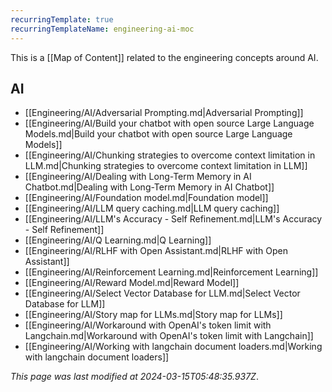 ```yaml
---
recurringTemplate: true
recurringTemplateName: engineering-ai-moc
---
```


This is a [[Map of Content]] related to the engineering concepts around AI.

## AI

- [[Engineering/AI/Adversarial Prompting.md|Adversarial Prompting]]
- [[Engineering/AI/Build your chatbot with open source Large Language Models.md|Build your chatbot with open source Large Language Models]]
- [[Engineering/AI/Chunking strategies to overcome context limitation in LLM.md|Chunking strategies to overcome context limitation in LLM]]
- [[Engineering/AI/Dealing with Long-Term Memory in AI Chatbot.md|Dealing with Long-Term Memory in AI Chatbot]]
- [[Engineering/AI/Foundation model.md|Foundation model]]
- [[Engineering/AI/LLM query caching.md|LLM query caching]]
- [[Engineering/AI/LLM's Accuracy - Self Refinement.md|LLM's Accuracy - Self Refinement]]
- [[Engineering/AI/Q Learning.md|Q Learning]]
- [[Engineering/AI/RLHF with Open Assistant.md|RLHF with Open Assistant]]
- [[Engineering/AI/Reinforcement Learning.md|Reinforcement Learning]]
- [[Engineering/AI/Reward Model.md|Reward Model]]
- [[Engineering/AI/Select Vector Database for LLM.md|Select Vector Database for LLM]]
- [[Engineering/AI/Story map for LLMs.md|Story map for LLMs]]
- [[Engineering/AI/Workaround with OpenAI's token limit with Langchain.md|Workaround with OpenAI's token limit with Langchain]]
- [[Engineering/AI/Working with langchain document loaders.md|Working with langchain document loaders]]


*This page was last modified at 2024-03-15T05:48:35.937Z*.
